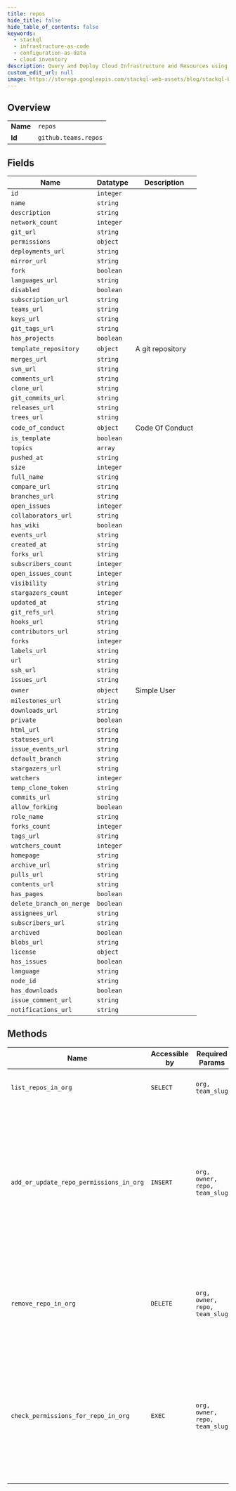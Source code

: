 ```yaml
---
title: repos
hide_title: false
hide_table_of_contents: false
keywords:
  - stackql
  - infrastructure-as-code
  - configuration-as-data
  - cloud inventory
description: Query and Deploy Cloud Infrastructure and Resources using SQL
custom_edit_url: null
image: https://storage.googleapis.com/stackql-web-assets/blog/stackql-blog-post-featured-image.png
---
```

  
    

## Overview
<table><tbody>
<tr><td><b>Name</b></td><td><code>repos</code></td></tr>
<tr><td><b>Id</b></td><td><code>github.teams.repos</code></td></tr>
</tbody></table>

## Fields
| Name | Datatype | Description |
| ---- | -------- | ----------- |
| `id` | `integer` |  |
| `name` | `string` |  |
| `description` | `string` |  |
| `network_count` | `integer` |  |
| `git_url` | `string` |  |
| `permissions` | `object` |  |
| `deployments_url` | `string` |  |
| `mirror_url` | `string` |  |
| `fork` | `boolean` |  |
| `languages_url` | `string` |  |
| `disabled` | `boolean` |  |
| `subscription_url` | `string` |  |
| `teams_url` | `string` |  |
| `keys_url` | `string` |  |
| `git_tags_url` | `string` |  |
| `has_projects` | `boolean` |  |
| `template_repository` | `object` | A git repository |
| `merges_url` | `string` |  |
| `svn_url` | `string` |  |
| `comments_url` | `string` |  |
| `clone_url` | `string` |  |
| `git_commits_url` | `string` |  |
| `releases_url` | `string` |  |
| `trees_url` | `string` |  |
| `code_of_conduct` | `object` | Code Of Conduct |
| `is_template` | `boolean` |  |
| `topics` | `array` |  |
| `pushed_at` | `string` |  |
| `size` | `integer` |  |
| `full_name` | `string` |  |
| `compare_url` | `string` |  |
| `branches_url` | `string` |  |
| `open_issues` | `integer` |  |
| `collaborators_url` | `string` |  |
| `has_wiki` | `boolean` |  |
| `events_url` | `string` |  |
| `created_at` | `string` |  |
| `forks_url` | `string` |  |
| `subscribers_count` | `integer` |  |
| `open_issues_count` | `integer` |  |
| `visibility` | `string` |  |
| `stargazers_count` | `integer` |  |
| `updated_at` | `string` |  |
| `git_refs_url` | `string` |  |
| `hooks_url` | `string` |  |
| `contributors_url` | `string` |  |
| `forks` | `integer` |  |
| `labels_url` | `string` |  |
| `url` | `string` |  |
| `ssh_url` | `string` |  |
| `issues_url` | `string` |  |
| `owner` | `object` | Simple User |
| `milestones_url` | `string` |  |
| `downloads_url` | `string` |  |
| `private` | `boolean` |  |
| `html_url` | `string` |  |
| `statuses_url` | `string` |  |
| `issue_events_url` | `string` |  |
| `default_branch` | `string` |  |
| `stargazers_url` | `string` |  |
| `watchers` | `integer` |  |
| `temp_clone_token` | `string` |  |
| `commits_url` | `string` |  |
| `allow_forking` | `boolean` |  |
| `role_name` | `string` |  |
| `forks_count` | `integer` |  |
| `tags_url` | `string` |  |
| `watchers_count` | `integer` |  |
| `homepage` | `string` |  |
| `archive_url` | `string` |  |
| `pulls_url` | `string` |  |
| `contents_url` | `string` |  |
| `has_pages` | `boolean` |  |
| `delete_branch_on_merge` | `boolean` |  |
| `assignees_url` | `string` |  |
| `subscribers_url` | `string` |  |
| `archived` | `boolean` |  |
| `blobs_url` | `string` |  |
| `license` | `object` |  |
| `has_issues` | `boolean` |  |
| `language` | `string` |  |
| `node_id` | `string` |  |
| `has_downloads` | `boolean` |  |
| `issue_comment_url` | `string` |  |
| `notifications_url` | `string` |  |
## Methods
| Name | Accessible by | Required Params | Description |
| ---- | ------------- | --------------- | ----------- |
| `list_repos_in_org` | `SELECT` | `org, team_slug` | Lists a team's repositories visible to the authenticated user.<br /><br />**Note:** You can also specify a team by `org_id` and `team_id` using the route `GET /organizations/{org_id}/team/{team_id}/repos`. |
| `add_or_update_repo_permissions_in_org` | `INSERT` | `org, owner, repo, team_slug` | To add a repository to a team or update the team's permission on a repository, the authenticated user must have admin access to the repository, and must be able to see the team. The repository must be owned by the organization, or a direct fork of a repository owned by the organization. You will get a `422 Unprocessable Entity` status if you attempt to add a repository to a team that is not owned by the organization. Note that, if you choose not to pass any parameters, you'll need to set `Content-Length` to zero when calling out to this endpoint. For more information, see "[HTTP verbs](https://docs.github.com/rest/overview/resources-in-the-rest-api#http-verbs)."<br /><br />**Note:** You can also specify a team by `org_id` and `team_id` using the route `PUT /organizations/{org_id}/team/{team_id}/repos/{owner}/{repo}`.<br /><br />For more information about the permission levels, see "[Repository permission levels for an organization](https://docs.github.com/en/github/setting-up-and-managing-organizations-and-teams/repository-permission-levels-for-an-organization#permission-levels-for-repositories-owned-by-an-organization)". |
| `remove_repo_in_org` | `DELETE` | `org, owner, repo, team_slug` | If the authenticated user is an organization owner or a team maintainer, they can remove any repositories from the team. To remove a repository from a team as an organization member, the authenticated user must have admin access to the repository and must be able to see the team. This does not delete the repository, it just removes it from the team.<br /><br />**Note:** You can also specify a team by `org_id` and `team_id` using the route `DELETE /organizations/{org_id}/team/{team_id}/repos/{owner}/{repo}`. |
| `check_permissions_for_repo_in_org` | `EXEC` | `org, owner, repo, team_slug` | Checks whether a team has `admin`, `push`, `maintain`, `triage`, or `pull` permission for a repository. Repositories inherited through a parent team will also be checked.<br /><br />You can also get information about the specified repository, including what permissions the team grants on it, by passing the following custom [media type](https://docs.github.com/rest/overview/media-types/) via the `application/vnd.github.v3.repository+json` accept header.<br /><br />If a team doesn't have permission for the repository, you will receive a `404 Not Found` response status.<br /><br />**Note:** You can also specify a team by `org_id` and `team_id` using the route `GET /organizations/{org_id}/team/{team_id}/repos/{owner}/{repo}`. |
